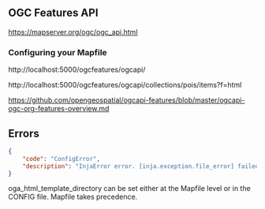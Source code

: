## OGC Features API

https://mapserver.org/ogc/ogc_api.html

### Configuring your Mapfile

http://localhost:5000/ogcfeatures/ogcapi/

http://localhost:5000/ogcfeatures/ogcapi/collections/pois/items?f=html

https://github.com/opengeospatial/ogcapi-features/blob/master/ogcapi-ogc-org-features-overview.md


## Errors

```json
{
    "code": "ConfigError",
    "description": "InjaError error. [inja.exception.file_error] failed accessing file at '/etc/mapserver/landing.html' (landing.html). (/etc/mapserver/)."
}
```

oga_html_template_directory can be set either at the Mapfile level or in the CONFIG file. Mapfile takes precedence. 